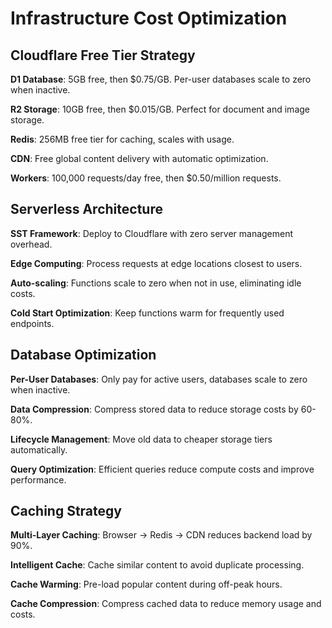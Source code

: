 # Infrastructure Cost Optimization

## Cloudflare Free Tier Strategy

**D1 Database**: 5GB free, then $0.75/GB. Per-user databases scale to zero when inactive.

**R2 Storage**: 10GB free, then $0.015/GB. Perfect for document and image storage.

**Redis**: 256MB free tier for caching, scales with usage.

**CDN**: Free global content delivery with automatic optimization.

**Workers**: 100,000 requests/day free, then $0.50/million requests.

## Serverless Architecture

**SST Framework**: Deploy to Cloudflare with zero server management overhead.

**Edge Computing**: Process requests at edge locations closest to users.

**Auto-scaling**: Functions scale to zero when not in use, eliminating idle costs.

**Cold Start Optimization**: Keep functions warm for frequently used endpoints.

## Database Optimization

**Per-User Databases**: Only pay for active users, databases scale to zero when inactive.

**Data Compression**: Compress stored data to reduce storage costs by 60-80%.

**Lifecycle Management**: Move old data to cheaper storage tiers automatically.

**Query Optimization**: Efficient queries reduce compute costs and improve performance.

## Caching Strategy

**Multi-Layer Caching**: Browser → Redis → CDN reduces backend load by 90%.

**Intelligent Cache**: Cache similar content to avoid duplicate processing.

**Cache Warming**: Pre-load popular content during off-peak hours.

**Cache Compression**: Compress cached data to reduce memory usage and costs.
